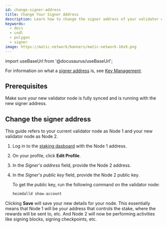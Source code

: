 ```yaml
---
id: change-signer-address
title: Change Your Signer Address
description: Learn how to change the signer address of your validator on the Candle Network.
keywords:
  - docs
  - cndl
  - polygon
  - signer
image: https://matic.network/banners/matic-network-16x9.png 
---
```

import useBaseUrl from '@docusaurus/useBaseUrl';

For information on what a [signer address](/docs/validate/glossary#signer-address) is, see [Key Management](/docs/validate/validator/core-components/key-management).

## Prerequisites

Make sure your new validator node is fully synced and is running with the new signer address.

## Change the signer address

This guide refers to your current validator node as Node 1 and your new validator node as Node 2.

1. Log in to the [staking dasboard](https://wallet.candlelabs.org/staking/) with the Node 1 address.
1. On your profile, click **Edit Profile**.
1. In the *Signer's address* field, provide the Node 2 address.
1. In the *Signer's public key* field, provide the Node 2 public key.

   To get the public key, run the following command on the validator node:

   ```sh
   heimdalld show-account
   ```

Clicking **Save** will save your new details for your node. This essentially means that Node 1 will be your address that controls the stake, where the rewards will be sent to, etc. And Node 2 will now be performing activities like signing blocks, signing checkpoints, etc.
